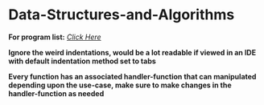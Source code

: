 # **Data-Structures-and-Algorithms**
**For program list:** [*Click Here*](Program%20List/List.txt)

**Ignore the weird indentations, would be a lot readable if viewed in an IDE with default indentation method set to tabs**

**Every function has an associated handler-function that can manipulated depending upon the use-case, make sure to make changes in the handler-function as needed**
